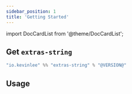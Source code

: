 ```yaml
---
sidebar_position: 1
title: 'Getting Started'
---
```

import DocCardList from '@theme/DocCardList';

## Get `extras-string`
```scala
"io.kevinlee" %% "extras-string" % "@VERSION@"
```


## Usage

<DocCardList />

